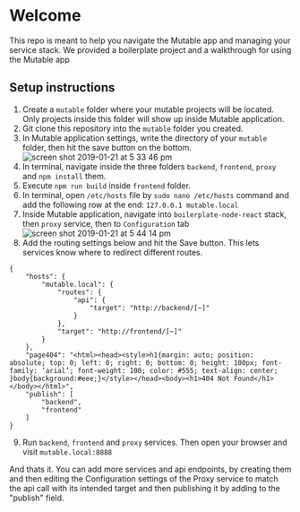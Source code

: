 Welcome
===
This repo is meant to help you navigate the Mutable app and managing your service stack.
We provided a boilerplate project and a walkthrough for using the Mutable app

Setup instructions
---

1. Create a `mutable` folder where your mutable projects will be located. Only projects inside this folder will show up inside Mutable application.
2. Git clone this repository into the `mutable` folder you created.
3. In Mutable application settings, write the directory of your `mutable` folder, then hit the save button on the bottom.
![screen shot 2019-01-21 at 5 33 46 pm](https://user-images.githubusercontent.com/29226249/51477712-b62fbc80-1da2-11e9-8a64-57c7063d4d67.png)
4. In terminal, navigate inside the three folders `backend`, `frontend`, `proxy` and `npm install` them.
5. Execute `npm run build` inside `frontend` folder.
6. In terminal, open `/etc/hosts` file by `sudo nano /etc/hosts` command and add the following row at the end: `127.0.0.1 mutable.local`
7. Inside Mutable application, navigate into `boilerplate-node-react` stack, then `proxy` service, then to `Configuration` tab
![screen shot 2019-01-21 at 5 44 14 pm](https://user-images.githubusercontent.com/29226249/51478189-2db21b80-1da4-11e9-9243-5923b94d2a9c.png)
8. Add the routing settings below and hit the Save button. This lets services know where to redirect different routes. 
```
{
	"hosts": {
		"mutable.local": {
			"routes": {
				"api": {
					"target": "http://backend/[~]"
				}
			},
			"target": "http://frontend/[~]"
		}
	},
	"page404": "<html><head><style>h1{margin: auto; position: absolute; top: 0; left: 0; right: 0; bottom: 0; height: 100px; font-family: ‘arial’; font-weight: 100; color: #555; text-align: center; }body{background:#eee;}</style></head><body><h1>404 Not Found</h1></body></html>",
	"publish": [
		"backend",
		"frontend"
	]
}
```
9. Run `backend`, `frontend` and `proxy` services. Then open your browser and visit `mutable.local:8888`

And thats it. You can add more services and api endpoints, by creating them and then editing the Configuration settings of the Proxy service to match the api call with its intended target and then publishing it by adding to the "publish" field.
